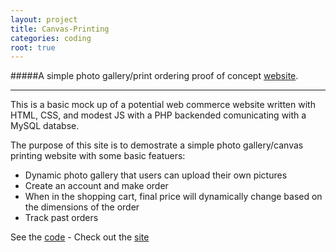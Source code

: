 ```yaml
---
layout: project
title: Canvas-Printing
categories: coding
root: true
---
```


#####A simple photo gallery/print ordering proof of concept [website](http://mgprinting.herokuapp.com/).

***

This is a basic mock up of a potential web commerce website written with HTML, CSS, and modest JS with a PHP backended comunicating with a MySQL databse.
<!-- abridge -->
The purpose of this site is to demostrate a simple photo gallery/canvas printing website with some basic featuers:

- Dynamic photo gallery that users can upload their own pictures
- Create an account and make order
- When in the shopping cart, final price will dynamically change based on the dimensions of the order
- Track past orders

See the [code](https://github.com/mgingras/Canvas-Printing/) - Check out the [site](http://mgprinting.herokuapp.com/)
